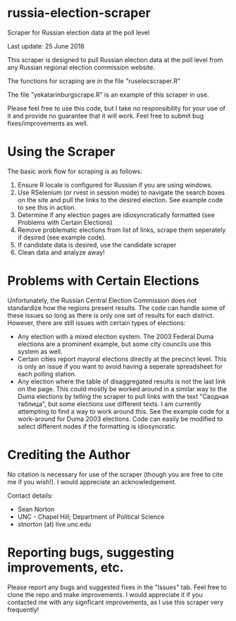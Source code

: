 # russia-election-scraper
Scraper for Russian election data at the poll level

Last update: 25 June 2018

This scraper is designed to pull Russian election data at the poll level from any Russian regional election commission website.

The functions for scraping are in the file "ruselecscraper.R"

The file "yekatarinburgscrape.R" is an example of this scraper in use.

Please feel free to use this code, but I take no responsibility for your use of it and provide no guarantee that it will work. 
Feel free to submit bug fixes/improvements as well.

# Using the Scraper

The basic work flow for scraping is as follows:
1. Ensure R locale is configured for Russian if you are using windows.
2. Use RSelenium (or rvest in session mode) to navigate the search boxes on the site and pull the links to the desired election. See example code to see this in action.
3. Determine if any election pages are idiosyncratically formatted (see Problems with Certain Elections)
4. Remove problematic elections from list of links, scrape them seperately if desired (see example code).
5. If candidate data is desired, use the candidate scraper
6. Clean data and analyze away!

# Problems with Certain Elections

Unfortunately, the Russian Central Election Commission does not standardize how the regions present results.
The code can handle some of these issues so long as there is only one set of results for each district. 
However, there are still issues with certain types of elections:
* Any election with a mixed election system. The 2003 Federal Duma elections are a prominent example, but some city councils use this system as well.
* Certain cities report mayoral elections directly at the precinct level. This is only an issue if you want to avoid having a seperate spreadsheet for each polling station.
* Any election where the table of disaggregated results is not the last link on the page. This could mostly be worked around in a similar way to the Duma elections by telling the scraper to pull links with the text "Сводная таблица", but some elections use different texts. I am currently attempting to find a way to work around this.
See the example code for a work-around for Duma 2003 elections. Code can easily be modified to select different nodes if the formatting is idiosyncratic.


# Crediting the Author

No citation is necessary for use of the scraper (though you are free to cite me if you wish!). I would appreciate an acknowledgement.

Contact details:
* Sean Norton
* UNC - Chapel Hill; Department of Political Science
* stnorton (at) live.unc.edu

# Reporting bugs, suggesting improvements, etc.

Please report any bugs and suggested fixes in the "Issues" tab. Feel free to clone the repo and make improvements. I would appreciate it if you contacted me with any signficant improvements, as I use this scraper very frequently!


